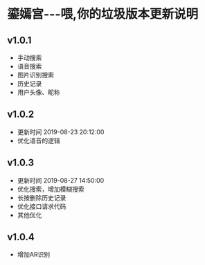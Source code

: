 # 鎏嫣宫---喂,你的垃圾版本更新说明
## v1.0.1
* 手动搜索
* 语音搜索
* 图片识别搜索
* 历史记录
* 用户头像、昵称
## v1.0.2 
* 更新时间 2019-08-23 20:12:00
* 优化语音的逻辑
## v1.0.3 
* 更新时间 2019-08-27 14:50:00
* 优化搜索，增加模糊搜索 
* 长按删除历史记录 
* 优化接口请求代码 
* 其他优化
## v1.0.4
* 增加AR识别
